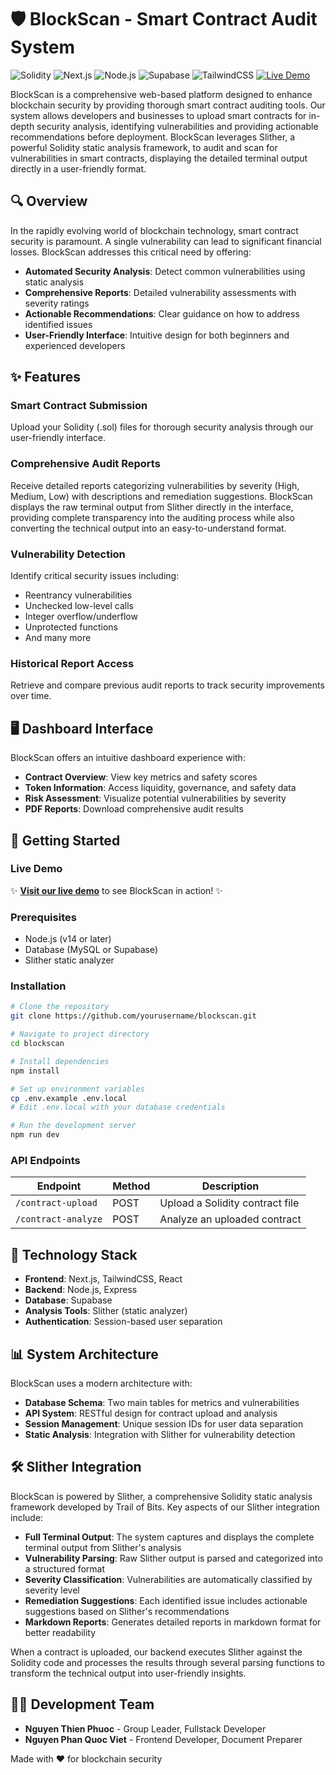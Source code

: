 # 🛡️ BlockScan - Smart Contract Audit System

![Solidity](https://img.shields.io/badge/Solidity-0.8.19-blue)
![Next.js](https://img.shields.io/badge/Next.js-14.0.0-black)
![Node.js](https://img.shields.io/badge/Node.js-18.0.0-green)
![Supabase](https://img.shields.io/badge/Supabase-2.0.0-darkgreen)
![TailwindCSS](https://img.shields.io/badge/TailwindCSS-3.3.0-cyan)
[![Live Demo](https://img.shields.io/badge/Live-Demo-brightgreen)](https://blockscan-demo.vercel.app)

BlockScan is a comprehensive web-based platform designed to enhance blockchain security by providing thorough smart contract auditing tools. Our system allows developers and businesses to upload smart contracts for in-depth security analysis, identifying vulnerabilities and providing actionable recommendations before deployment. BlockScan leverages Slither, a powerful Solidity static analysis framework, to audit and scan for vulnerabilities in smart contracts, displaying the detailed terminal output directly in a user-friendly format.

## 🔍 Overview

In the rapidly evolving world of blockchain technology, smart contract security is paramount. A single vulnerability can lead to significant financial losses. BlockScan addresses this critical need by offering:

- **Automated Security Analysis**: Detect common vulnerabilities using static analysis
- **Comprehensive Reports**: Detailed vulnerability assessments with severity ratings
- **Actionable Recommendations**: Clear guidance on how to address identified issues
- **User-Friendly Interface**: Intuitive design for both beginners and experienced developers

## ✨ Features

### Smart Contract Submission
Upload your Solidity (.sol) files for thorough security analysis through our user-friendly interface.

### Comprehensive Audit Reports
Receive detailed reports categorizing vulnerabilities by severity (High, Medium, Low) with descriptions and remediation suggestions. BlockScan displays the raw terminal output from Slither directly in the interface, providing complete transparency into the auditing process while also converting the technical output into an easy-to-understand format.

### Vulnerability Detection
Identify critical security issues including:
- Reentrancy vulnerabilities
- Unchecked low-level calls
- Integer overflow/underflow
- Unprotected functions
- And many more

### Historical Report Access
Retrieve and compare previous audit reports to track security improvements over time.

## 🖥️ Dashboard Interface

BlockScan offers an intuitive dashboard experience with:

- **Contract Overview**: View key metrics and safety scores
- **Token Information**: Access liquidity, governance, and safety data
- **Risk Assessment**: Visualize potential vulnerabilities by severity
- **PDF Reports**: Download comprehensive audit results

## 🚀 Getting Started

### Live Demo

✨ **[Visit our live demo](https://blockscan-demo.vercel.app)** to see BlockScan in action! ✨

### Prerequisites

- Node.js (v14 or later)
- Database (MySQL or Supabase)
- Slither static analyzer

### Installation

```bash
# Clone the repository
git clone https://github.com/yourusername/blockscan.git

# Navigate to project directory
cd blockscan

# Install dependencies
npm install

# Set up environment variables
cp .env.example .env.local
# Edit .env.local with your database credentials

# Run the development server
npm run dev
```

### API Endpoints

| Endpoint | Method | Description |
|----------|--------|-------------|
| `/contract-upload` | POST | Upload a Solidity contract file |
| `/contract-analyze` | POST | Analyze an uploaded contract |

## 🔧 Technology Stack

- **Frontend**: Next.js, TailwindCSS, React
- **Backend**: Node.js, Express
- **Database**: Supabase
- **Analysis Tools**: Slither (static analyzer)
- **Authentication**: Session-based user separation

## 📊 System Architecture

BlockScan uses a modern architecture with:

- **Database Schema**: Two main tables for metrics and vulnerabilities
- **API System**: RESTful design for contract upload and analysis
- **Session Management**: Unique session IDs for user data separation
- **Static Analysis**: Integration with Slither for vulnerability detection

## 🛠️ Slither Integration

BlockScan is powered by Slither, a comprehensive Solidity static analysis framework developed by Trail of Bits. Key aspects of our Slither integration include:

- **Full Terminal Output**: The system captures and displays the complete terminal output from Slither's analysis
- **Vulnerability Parsing**: Raw Slither output is parsed and categorized into a structured format
- **Severity Classification**: Vulnerabilities are automatically classified by severity level
- **Remediation Suggestions**: Each identified issue includes actionable suggestions based on Slither's recommendations
- **Markdown Reports**: Generates detailed reports in markdown format for better readability

When a contract is uploaded, our backend executes Slither against the Solidity code and processes the results through several parsing functions to transform the technical output into user-friendly insights.

## 👨‍💻 Development Team

- **Nguyen Thien Phuoc** - Group Leader, Fullstack Developer
- **Nguyen Phan Quoc Viet** - Frontend Developer, Document Preparer


Made with ❤️ for blockchain security

